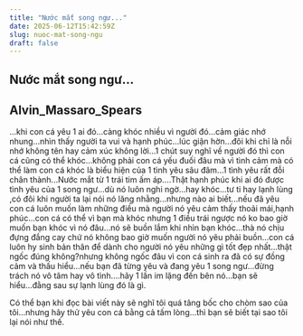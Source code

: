 ```yaml
---
title: "Nước mắt song ngư..."
date: 2025-06-12T15:42:59Z
slug: nuoc-mat-song-ngu
draft: false
---
```


## Nước mắt song ngư...

## Alvin_Massaro_Spears

...khi con cá yêu 1 ai đó...càng khóc nhiều vì người đó...cảm giác nhớ nhung...nhìn thấy người ta vui và hạnh phúc...lúc giận hờn...đôi khi chỉ là nỗi nhớ không tên hay cảm xúc không lời...1 chút suy nghĩ về người đó thì con cá cũng có thể khóc...không phải con cá yếu đuối đâu mà vì tình cảm mà có thể làm con cá khóc là biểu hiện của 1 tình yêu sâu đâm...1 tình yêu rất đỗi chân thành...Nước mắt từ 1 trái tim ấm áp....Thật hạnh phúc khi ai đó được tình yêu của 1 song ngư...dù nó luôn nghi ngờ...hay khóc...tư ti hay lạnh lùng ,có đôi khi người ta lại nói nó lăng nhằng...nhưng nào ai biết...nếu đã yêu con cá luôn muốn làm những điều mà người nó yêu cảm thấy thoải mái,hạnh phúc...con cá có thể vì bạn mà khóc nhưng 1 điều trái ngược nó ko bao giờ muốn bạn khóc vì nó đâu...nó sẽ buồn lắm khi nhìn bạn khóc...thà nó chịu đựng đắng cay chứ nó không bao giờ muốn người nó yêu phải buồn...con cá luôn hy sinh bản thân để dành cho người nó yêu những gì tốt đẹp nhất...thật ngốc đúng không?nhưng không ngốc đâu vì con cá sinh ra đã có sự đồng cảm và thấu hiểu...nếu bạn đã từng yêu và đang yêu 1 song ngư...đừng trách nó vô tâm hay vô tình....hãy 1 lần im lặng đến bên nó...bạn sẽ hiểu...đằng sau sự lạnh lùng đó là gì.
 
Có thể bạn khi đọc bài viết này sẽ nghĩ tôi quá tâng bốc cho chòm sao của tôi...nhưng hãy thử yêu con cá bằng cả tấm lòng...thì bạn sẽ biết tại sao tôi lại nói như thế.